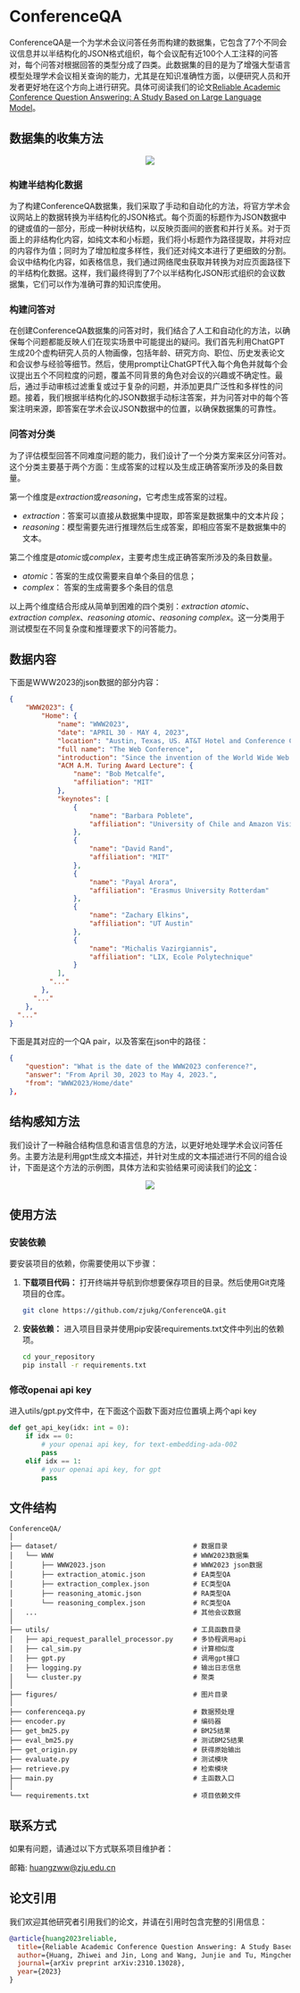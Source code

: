 # ConferenceQA

ConferenceQA是一个为学术会议问答任务而构建的数据集，它包含了7个不同会议信息并以半结构化的JSON格式组织，每个会议配有近100个人工注释的问答对，每个问答对根据回答的类型分成了四类。此数据集的目的是为了增强大型语言模型处理学术会议相关查询的能力，尤其是在知识准确性方面，以便研究人员和开发者更好地在这个方向上进行研究。具体可阅读我们的论文[Reliable Academic Conference Question Answering: A Study Based on Large Language Model](https://arxiv.org/abs/2310.13028)。

## 数据集的收集方法

<p align="center">
    <a href="https://github.com/zjukg/ConferenceQA/tree/main"> <img src="figures/data_construction.png"/></a>
<p>

### 构建半结构化数据
为了构建ConferenceQA数据集，我们采取了手动和自动化的方法，将官方学术会议网站上的数据转换为半结构化的JSON格式。每个页面的标题作为JSON数据中的键或值的一部分，形成一种树状结构，以反映页面间的嵌套和并行关系。对于页面上的非结构化内容，如纯文本和小标题，我们将小标题作为路径提取，并将对应的内容作为值；同时为了增加粒度多样性，我们还对纯文本进行了更细致的分割。会议中结构化内容，如表格信息，我们通过网络爬虫获取并转换为对应页面路径下的半结构化数据。这样，我们最终得到了7个以半结构化JSON形式组织的会议数据集，它们可以作为准确可靠的知识库使用。

### 构建问答对
在创建ConferenceQA数据集的问答对时，我们结合了人工和自动化的方法，以确保每个问题都能反映人们在现实场景中可能提出的疑问。我们首先利用ChatGPT生成20个虚构研究人员的人物画像，包括年龄、研究方向、职位、历史发表论文和会议参与经验等细节。然后，使用prompt让ChatGPT代入每个角色并就每个会议提出五个不同粒度的问题，覆盖不同背景的角色对会议的兴趣或不确定性。最后，通过手动审核过滤重复或过于复杂的问题，并添加更具广泛性和多样性的问题。接着，我们根据半结构化的JSON数据手动标注答案，并为问答对中的每个答案注明来源，即答案在学术会议JSON数据中的位置，以确保数据集的可靠性。

### 问答对分类
为了评估模型回答不同难度问题的能力，我们设计了一个分类方案来区分问答对。这个分类主要基于两个方面：生成答案的过程以及生成正确答案所涉及的条目数量。

第一个维度是*extraction*或*reasoning*，它考虑生成答案的过程。
- *extraction*：答案可以直接从数据集中提取，即答案是数据集中的文本片段；
- *reasoning*：模型需要先进行推理然后生成答案，即相应答案不是数据集中的文本。

第二个维度是*atomic*或*complex*，主要考虑生成正确答案所涉及的条目数量。
- *atomic*：答案的生成仅需要来自单个条目的信息；
- *complex*： 答案的生成需要多个条目的信息

以上两个维度结合形成从简单到困难的四个类别：*extraction atomic*、*extraction complex*、*reasoning atomic*、*reasoning complex*。这一分类用于测试模型在不同复杂度和推理要求下的问答能力。

## 数据内容

下面是WWW2023的json数据的部分内容：

```json
{
    "WWW2023": {
        "Home": {
            "name": "WWW2023",
            "date": "APRIL 30 - MAY 4, 2023",
            "location": "Austin, Texas, US. AT&T Hotel and Conference Center at The University of Texas at Austin",
            "full name": "The Web Conference",
            "introduction": "Since the invention of the World Wide Web in 1989, The Web Conference (formerly known as International World Wide Web Conference, abbreviated as WWW) is a yearly international academic conference on the topic of the future direction of the World Wide Web. This conference has been the premier venue to present and discuss progress in research, development, standards, and applications of the topics related to the Web. Over the past three decades, The Web Conference has been the forum where some of the most fundamental Web technologies have been introduced, such as the Anatomy of a Large Scale Web Search Engine in 1998 prefiguring Google, the EigenTrust algorithm in 2003 and the YAGO knowledge base in 2007 (see also the Test of Time Award past recipients). The conference assembles scholars, researchers, policymakers, practitioners, and end-users with one unifying goal: to envision and create the future of the Web.",
            "ACM A.M. Turing Award Lecture": {
                "name": "Bob Metcalfe",
                "affiliation": "MIT"
            },
            "keynotes": [
                {
                    "name": "Barbara Poblete",
                    "affiliation": "University of Chile and Amazon Visiting Academic"
                },
                {
                    "name": "David Rand",
                    "affiliation": "MIT"
                },
                {
                    "name": "Payal Arora",
                    "affiliation": "Erasmus University Rotterdam"
                },
                {
                    "name": "Zachary Elkins",
                    "affiliation": "UT Austin"
                },
                {
                    "name": "Michalis Vazirgiannis",
                    "affiliation": "LIX, Ecole Polytechnique"
                }
            ],
          "..."
        },
      "..."
    },
  "..."
}
```

下面是其对应的一个QA pair，以及答案在json中的路径：
```json
{
    "question": "What is the date of the WWW2023 conference?", 
    "answer": "From April 30, 2023 to May 4, 2023.",
    "from": "WWW2023/Home/date"
},
```
## 结构感知方法

我们设计了一种融合结构信息和语言信息的方法，以更好地处理学术会议问答任务。主要方法是利用gpt生成文本描述，并针对生成的文本描述进行不同的组合设计，下面是这个方法的示例图，具体方法和实验结果可阅读我们的[论文](https://arxiv.org/abs/2310.13028)：

<p align="center">
    <a href="https://github.com/zjukg/ConferenceQA/tree/main"> <img src="figures/method.png"/></a>
<p>

## 使用方法

### 安装依赖

要安装项目的依赖，你需要使用以下步骤：

1. **下载项目代码：** 打开终端并导航到你想要保存项目的目录。然后使用Git克隆项目的仓库。

    ```bash
    git clone https://github.com/zjukg/ConferenceQA.git
    ```

2. **安装依赖：** 进入项目目录并使用pip安装requirements.txt文件中列出的依赖项。

    ```bash
    cd your_repository
    pip install -r requirements.txt
    ```

### 修改openai api key 

进入utils/gpt.py文件中，在下面这个函数下面对应位置填上两个api key
```python
def get_api_key(idx: int = 0):
    if idx == 0:
        # your openai api key, for text-embedding-ada-002
        pass 
    elif idx == 1:
        # your openai api key, for gpt
        pass
```


## 文件结构

```
ConferenceQA/
│
├── dataset/                                  # 数据目录
│   └── WWW                                   # WWW2023数据集
│       ├── WWW2023.json                      # WWW2023 json数据
│       ├── extraction_atomic.json            # EA类型QA
│       ├── extraction_complex.json           # EC类型QA
│       ├── reasoning_atomic.json             # RA类型QA
│       └── reasoning_complex.json            # RC类型QA
│   ...                                       # 其他会议数据
│
├── utils/                                    # 工具函数目录
│   ├── api_request_parallel_processor.py     # 多协程调用api
│   ├── cal_sim.py                            # 计算相似度
│   ├── gpt.py                                # 调用gpt接口
│   ├── logging.py                            # 输出日志信息
│   └── cluster.py                            # 聚类
│
├── figures/                                  # 图片目录
│
├── conferenceqa.py                           # 数据预处理
├── encoder.py                                # 编码器
├── get_bm25.py                               # BM25结果
├── eval_bm25.py                              # 测试BM25结果
├── get_origin.py                             # 获得原始输出
├── evaluate.py                               # 测试模块
├── retrieve.py                               # 检索模块
├── main.py                                   # 主函数入口
│
└── requirements.txt                          # 项目依赖文件
```

## 联系方式
如果有问题，请通过以下方式联系项目维护者：

邮箱: huangzww@zju.edu.cn

## 论文引用

我们欢迎其他研究者引用我们的论文，并请在引用时包含完整的引用信息：
```bibtex
@article{huang2023reliable,
  title={Reliable Academic Conference Question Answering: A Study Based on Large Language Model},
  author={Huang, Zhiwei and Jin, Long and Wang, Junjie and Tu, Mingchen and Hua, Yin and Liu, Zhiqiang and Meng, Jiawei and Chen, Huajun and Zhang, Wen},
  journal={arXiv preprint arXiv:2310.13028},
  year={2023}
}
